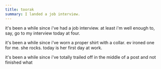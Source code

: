 ```yaml
---
title: toorak
summary: I landed a job interview.
---
```


it's been a while since i've had a job interview. at least i'm well enough to, say, go to my interview today at four.

it's been a while since i've worn a proper shirt with a collar. ev ironed one for me. she rocks. today is her first day at work.

it's been a while since i've totally trailed off in the middle of a post and not finished what